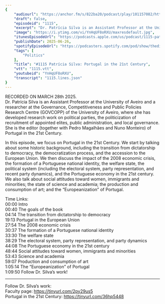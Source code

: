```yaml
---
{
	"audiourl": "https://anchor.fm/s/822ba20/podcast/play/101157082/https%3A%2F%2Fd3ctxlq1ktw2nl.cloudfront.net%2Fstaging%2F2025-3-11%2Fdda6bfb0-bbb4-ec9e-e7ef-62e840c131e2.m4a",
	"draft": false,
	"episodeid": "1115",
	"excerpt": "Dr. Patrícia Silva is an Assistant Professor at the University of Aveiro and a researcher at the Governance, Competitiveness and Public Policies Research Centre (GOVCOPP) of the University of Aveiro, where she has developed research work on political parties, the politicization of recruitment of appointed elites, public administration, and local governance. She is the editor (together with Pedro Magalhães and Nuno Monteiro) of Portugal in the 21st Century.",
	"image": "https://i.ytimg.com/vi/YnHqUF8oRXU/maxresdefault.jpg",
	"itunesEpisodeUrl": "https://podcasts.apple.com/us/podcast/1115-patr%C3%ADcia-silva-portugal-in-the-21st-century/id1451347236?i=1000714695266&uo=4",
	"publishDate": 2025-06-26,
	"spotifyEpisodeUrl": "https://podcasters.spotify.com/pod/show/thedissenter/episodes/1115-Patrcia-Silva-Portugal-in-the-21st-Century-e31dioq",
	"tags": [
		"Politics"
	],
	"title": "#1115 Patrícia Silva: Portugal in the 21st Century",
	"vtt": "1115.vtt",
	"youtubeid": "YnHqUF8oRXU",
	"transcript": "1115.lines.json"
}
---
```

RECORDED ON MARCH 28th 2025.  
Dr. Patrícia Silva is an Assistant Professor at the University of Aveiro and a researcher at the Governance, Competitiveness and Public Policies Research Centre (GOVCOPP) of the University of Aveiro, where she has developed research work on political parties, the politicization of recruitment of appointed elites, public administration, and local governance. She is the editor (together with Pedro Magalhães and Nuno Monteiro) of Portugal in the 21st Century.

In this episode, we focus on Portugal in the 21st Century. We start by talking about some historic background, including the transition from dictatorship to democracy, the democratization process, and the accession to the European Union. We then discuss the impact of the 2008 economic crisis, the formation of a Portuguese national identity, the welfare state, the political system (including the electoral system, party representation, and recent party dynamics), and the Portuguese economy in the 21st century. We also talk about social attitudes toward women, immigrants and minorities; the state of science and academia; the production and consumption of art; and the “Europeanization” of Portugal.

Time Links:  
<time>00:00</time> Intro  
<time>00:40</time> The goals of the book  
<time>04:14</time> The transition from dictatorship to democracy  
<time>19:13</time> Portugal in the European Union  
<time>27:54</time> The 2008 economic crisis  
<time>30:37</time> The formation of a Portuguese national identity  
<time>33:30</time> The welfare state  
<time>38:29</time> The electoral system, party representation, and party dynamics  
<time>44:08</time> The Portuguese economy in the 21st century  
<time>48:44</time> Social attitudes toward women, immigrants and minorities  
<time>53:43</time> Science and academia  
<time>59:07</time> Production and consumption of art  
<time>1:05:14</time> The “Europeanization” of Portugal  
<time>1:09:50</time> Follow Dr. Silva’s work!

---

Follow Dr. Silva’s work:  
Faculty page: https://tinyurl.com/2py29us5  
Portugal in the 21st Century: https://tinyurl.com/36hp5448
